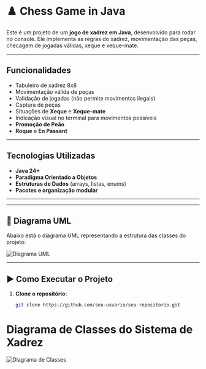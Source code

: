 # ♟️ Chess Game in Java

Este é um projeto de um **jogo de xadrez em Java**, desenvolvido para rodar no console. Ele implementa as regras do xadrez, movimentação das peças, checagem de jogadas válidas, xeque e xeque-mate.

---

## Funcionalidades

- Tabuleiro de xadrez 8x8
- Movimentação válida de peças
- Validação de jogadas (não permite movimentos ilegais)
- Captura de peças
- Situações de **Xeque** e **Xeque-mate**
- Indicação visual no terminal para movimentos possíveis
- **Promoção de Peão**
- **Roque** e **En Passant**

---

##  Tecnologias Utilizadas

- **Java 24+**
- **Paradigma Orientado a Objetos**
- **Estruturas de Dados** (arrays, listas, enums)
- **Pacotes e organização modular**

---


---

## 📌 Diagrama UML

Abaixo está o diagrama UML representando a estrutura das classes do projeto:

![Diagrama UML](623f59fe-3ad1-49e3-b64e-2e4de576cbf9.png)

---

## ▶️ Como Executar o Projeto

1. **Clone o repositório:**
   ```bash
   git clone https://github.com/seu-usuario/seu-repositorio.git

# Diagrama de Classes do Sistema de Xadrez

![Diagrama de Classes](assets/chess-system-design.png)



